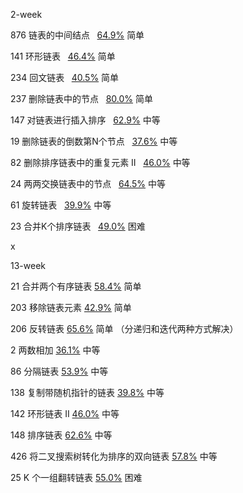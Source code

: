 2-week

 876  链表的中间结点     [64.9%](http://64.9%/)  简单  

141  环形链表     [46.4%](http://46.4%/)  简单  

234  回文链表     [40.5%](http://40.5%/)  简单  

237  删除链表中的节点     [80.0%](http://80.0%/)  简单  

147  对链表进行插入排序     [62.9%](http://62.9%/)  中等  

19  删除链表的倒数第N个节点     [37.6%](http://37.6%/)  中等  

82  删除排序链表中的重复元素 II     [46.0%](http://46.0%/)  中等  

24  两两交换链表中的节点     [64.5%](http://64.5%/)  中等  

61  旋转链表     [39.9%](http://39.9%/)  中等 

23  合并K个排序链表     [49.0%](http://49.0%/)  困难 

x



13-week

21  合并两个有序链表  [58.4%](http://58.4%/)  简单  

203  移除链表元素  [42.9%](http://42.9%/)  简单  

206  反转链表  [65.6%](http://65.6%/)  简单  （分递归和迭代两种方式解决） 

2  两数相加  [36.1%](http://36.1%/)  中等  

86  分隔链表  [53.9%](http://53.9%/)  中等  

138  复制带随机指针的链表  [39.8%](http://39.8%/)  中等  

142  环形链表 II  [46.0%](http://46.0%/)  中等  

148  排序链表  [62.6%](http://62.6%/)  中等  

426  将二叉搜索树转化为排序的双向链表  [57.8%](http://57.8%/)  中等  

25  K 个一组翻转链表  [55.0%](http://55.0%/)  困难 